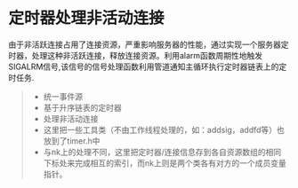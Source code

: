 定时器处理非活动连接
====================

由于非活跃连接占用了连接资源，严重影响服务器的性能，通过实现一个服务器定时器，处理这种非活跃连接，释放连接资源。利用alarm函数周期性地触发SIGALRM信号,该信号的信号处理函数利用管道通知主循环执行定时器链表上的定时任务.

> * 统一事件源
> * 基于升序链表的定时器
> * 处理非活动连接
> * 这里把一些工具类（不由工作线程处理的，如：addsig，addfd等）也放到了timer.h中
> * 与nk上的处理不同，这里把定时器/连接信息存到各自资源数组的相同下标处来完成相互的索引，而nk上则是两个类各有对方的一个成员变量指针。
